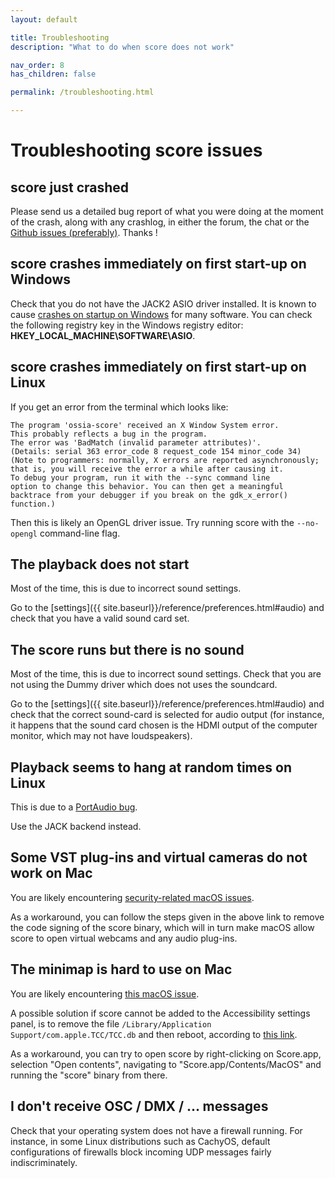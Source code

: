 ```yaml
---
layout: default

title: Troubleshooting
description: "What to do when score does not work"

nav_order: 8
has_children: false

permalink: /troubleshooting.html

---
```


# Troubleshooting score issues

## score just crashed
Please send us a detailed bug report of what you were doing at the moment of the crash,
along with any crashlog, in either the forum, the chat or the <a href="https://github.com/ossia/score/issues">Github issues (preferably)</a>.
Thanks !

## score crashes immediately on first start-up on Windows
Check that you do not have the JACK2 ASIO driver installed. It is known to cause <a href="https://github.com/jackaudio/jack2/issues/275">crashes on startup on Windows</a> for many software. You can check the following registry key in the Windows registry editor: <b>HKEY_LOCAL_MACHINE\SOFTWARE\ASIO</b>.


## score crashes immediately on first start-up on Linux
If you get an error from the terminal which looks like:

```
The program 'ossia-score' received an X Window System error.
This probably reflects a bug in the program.
The error was 'BadMatch (invalid parameter attributes)'.
(Details: serial 363 error_code 8 request_code 154 minor_code 34)
(Note to programmers: normally, X errors are reported asynchronously;
that is, you will receive the error a while after causing it.
To debug your program, run it with the --sync command line
option to change this behavior. You can then get a meaningful
backtrace from your debugger if you break on the gdk_x_error() function.) 
```

Then this is likely an OpenGL driver issue. Try running score with the `--no-opengl` command-line flag.

## The playback does not start
Most of the time, this is due to incorrect sound settings.

Go to the [settings]({{ site.baseurl}}/reference/preferences.html#audio) and check that you have a valid sound card set.

## The score runs but there is no sound
Most of the time, this is due to incorrect sound settings. Check that you are not using the Dummy driver which does not uses the soundcard.

Go to the [settings]({{ site.baseurl}}/reference/preferences.html#audio) and check that the correct sound-card is selected for audio output (for instance, it happens that the sound card chosen is the HDMI output of the computer monitor, which may not have loudspeakers).

## Playback seems to hang at random times on Linux
This is due to a <a href="https://portaudio.music.columbia.narkive.com/3V9hsUak/pa-linux-alsa-c-3636-assertion-failed-with-hack-fix">PortAudio bug</a>.

Use the JACK backend instead.

## Some VST plug-ins and virtual cameras do not work on Mac
You are likely encountering <a href="https://stackoverflow.com/questions/61114738/are-macos-virtual-webcams-inherently-incompatible-with-10-14s-hardened-runtime">security-related macOS issues</a>. 

As a workaround, you can follow the steps given in the above link to remove the code signing of the score binary, which will in turn make macOS allow score to open virtual webcams and any audio plug-ins.

## The minimap is hard to use on Mac
You are likely encountering <a href="https://stackoverflow.com/questions/61843481/macos-simulated-mouse-event-only-works-when-launching-binary-not-application-b">this macOS issue</a>.

A possible solution if score cannot be added to the Accessibility settings panel, is to remove the file `/Library/Application Support/com.apple.TCC/TCC.db`
and then reboot, according to <a href="https://discussions.apple.com/thread/250066606">this link</a>.

As a workaround, you can try to open score by right-clicking on Score.app, selection "Open contents", navigating to "Score.app/Contents/MacOS" and running the "score" binary from there.

## I don't receive OSC / DMX / ... messages

Check that your operating system does not have a firewall running.
For instance, in some Linux distributions such as CachyOS, default configurations of firewalls block incoming UDP messages fairly indiscriminately.
